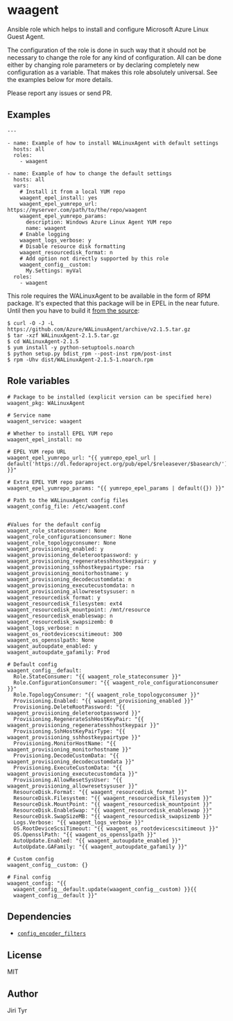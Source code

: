 waagent
=======

Ansible role which helps to install and configure Microsoft Azure Linux Guest
Agent.

The configuration of the role is done in such way that it should not be
necessary to change the role for any kind of configuration. All can be
done either by changing role parameters or by declaring completely new
configuration as a variable. That makes this role absolutely
universal. See the examples below for more details.

Please report any issues or send PR.


Examples
--------

```
---

- name: Example of how to install WALinuxAgent with default settings
  hosts: all
  roles:
    - waagent

- name: Example of how to change the default settings
  hosts: all
  vars:
    # Install it from a local YUM repo
    waagent_epel_install: yes
    waagent_epel_yumrepo_url: https://myserver.com/path/to/the/repo/waagent
    waagent_epel_yumrepo_params:
      description: Windows Azure Linux Agent YUM repo
      name: waagent
    # Enable logging
    waagent_logs_verbose: y
    # Disable resource disk formatting
    waagent_resourcedisk_format: n
    # Add option not directly supported by this role
    waagent_config__custom:
      My.Settings: myVal
  roles:
    - waagent
```

This role requires the WALinuxAgent to be available in the form of RPM package.
It's expected that this package will be in EPEL in the near future. Until then
you have to build it [from the source](https://github.com/Azure/WALinuxAgent/releases):

```
$ curl -O -J -L https://github.com/Azure/WALinuxAgent/archive/v2.1.5.tar.gz
$ tar -xzf WALinuxAgent-2.1.5.tar.gz
$ cd WALinuxAgent-2.1.5
$ yum install -y python-setuptools.noarch
$ python setup.py bdist_rpm --post-inst rpm/post-inst
$ rpm -Uhv dist/WALinuxAgent-2.1.5-1.noarch.rpm
```


Role variables
--------------

```
# Package to be installed (explicit version can be specified here)
waagent_pkg: WALinuxAgent

# Service name
waagent_service: waagent

# Whether to install EPEL YUM repo
waagent_epel_install: no

# EPEL YUM repo URL
waagent_epel_yumrepo_url: "{{ yumrepo_epel_url | default('https://dl.fedoraproject.org/pub/epel/$releasever/$basearch/') }}"

# Extra EPEL YUM repo params
waagent_epel_yumrepo_params: "{{ yumrepo_epel_params | default({}) }}"

# Path to the WALinuxAgent config files
waagent_config_file: /etc/waagent.conf


#Values for the default config
waagent_role_stateconsumer: None
waagent_role_configurationconsumer: None
waagent_role_topologyconsumer: None
waagent_provisioning_enabled: y
waagent_provisioning_deleterootpassword: y
waagent_provisioning_regeneratesshhostkeypair: y
waagent_provisioning_sshhostkeypairtype: rsa
waagent_provisioning_monitorhostname: y
waagent_provisioning_decodecustomdata: n
waagent_provisioning_executecustomdata: n
waagent_provisioning_allowresetsysuser: n
waagent_resourcedisk_format: y
waagent_resourcedisk_filesystem: ext4
waagent_resourcedisk_mountpoint: /mnt/resource
waagent_resourcedisk_enableswap: n
waagent_resourcedisk_swapsizemb: 0
waagent_logs_verbose: n
waagent_os_rootdevicescsitimeout: 300
waagent_os_opensslpath: None
waagent_autoupdate_enabled: y
waagent_autoupdate_gafamily: Prod

# Default config
waagent_config__default:
  Role.StateConsumer: "{{ waagent_role_stateconsumer }}"
  Role.ConfigurationConsumer: "{{ waagent_role_configurationconsumer }}"
  Role.TopologyConsumer: "{{ waagent_role_topologyconsumer }}"
  Provisioning.Enabled: "{{ waagent_provisioning_enabled }}"
  Provisioning.DeleteRootPassword: "{{ waagent_provisioning_deleterootpassword }}"
  Provisioning.RegenerateSshHostKeyPair: "{{ waagent_provisioning_regeneratesshhostkeypair }}"
  Provisioning.SshHostKeyPairType: "{{ waagent_provisioning_sshhostkeypairtype }}"
  Provisioning.MonitorHostName: "{{ waagent_provisioning_monitorhostname }}"
  Provisioning.DecodeCustomData: "{{ waagent_provisioning_decodecustomdata }}"
  Provisioning.ExecuteCustomData: "{{ waagent_provisioning_executecustomdata }}"
  Provisioning.AllowResetSysUser: "{{ waagent_provisioning_allowresetsysuser }}"
  ResourceDisk.Format: "{{ waagent_resourcedisk_format }}"
  ResourceDisk.Filesystem: "{{ waagent_resourcedisk_filesystem }}"
  ResourceDisk.MountPoint: "{{ waagent_resourcedisk_mountpoint }}"
  ResourceDisk.EnableSwap: "{{ waagent_resourcedisk_enableswap }}"
  ResourceDisk.SwapSizeMB: "{{ waagent_resourcedisk_swapsizemb }}"
  Logs.Verbose: "{{ waagent_logs_verbose }}"
  OS.RootDeviceScsiTimeout: "{{ waagent_os_rootdevicescsitimeout }}"
  OS.OpensslPath: "{{ waagent_os_opensslpath }}"
  AutoUpdate.Enabled: "{{ waagent_autoupdate_enabled }}"
  AutoUpdate.GAFamily: "{{ waagent_autoupdate_gafamily }}"

# Custom config
waagent_config__custom: {}

# Final config
waagent_config: "{{
  waagent_config__default.update(waagent_config__custom) }}{{
  waagent_config__default }}"
```


Dependencies
------------

- [`config_encoder_filters`](https://github.com/jtyr/ansible-config_encoder_filters)


License
-------

MIT


Author
------

Jiri Tyr
